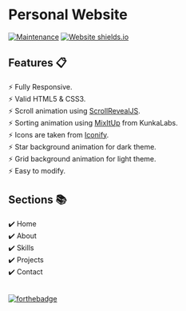 # Personal Website

[![Maintenance](https://img.shields.io/badge/Maintained-Yes-green.svg)](https://github.com/muqriqawiem/muqriqawiem.github.io/commits/main)
[![Website shields.io](https://img.shields.io/badge/Website-Up-yellow)](http://muqriqawiem.github.io/)

## Features 📋
⚡️ Fully Responsive.\
⚡️ Valid HTML5 & CSS3.\
⚡️ Scroll animation using <a href="https://scrollrevealjs.org/">ScrollRevealJS</a>.</br>
⚡️ Sorting animation using <a href="https://www.kunkalabs.com/mixitup/">MixItUp</a> from KunkaLabs.</br>
⚡️ Icons are taken from <a href="https://iconify.design/">Iconify</a>.</br>
⚡️ Star background animation for dark theme.\
⚡️ Grid background animation for light theme.\
⚡️ Easy to modify.

## Sections 📚
✔️ Home\
✔️ About\
✔️ Skills \
✔️ Projects \
✔️ Contact

  <br/>[![forthebadge](https://forthebadge.com/images/badges/check-it-out.svg)](https://muqriqawiem.github.io/)
